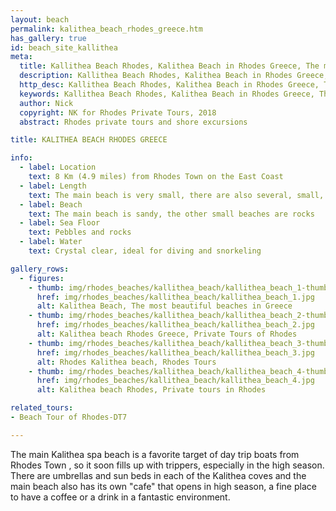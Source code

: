 ```yaml
---
layout: beach
permalink: kalithea_beach_rhodes_greece.htm
has_gallery: true
id: beach_site_kallithea
meta:
  title: Kallithea Beach Rhodes, Kalithea Beach in Rhodes Greece, The most beautiful beaches in Greece, Rhodes Private Tours
  description: Kallithea Beach Rhodes, Kalithea Beach in Rhodes Greece, The most beautiful beaches in Greece, Rhodes Private Tours
  http_desc: Kallithea Beach Rhodes, Kalithea Beach in Rhodes Greece, The most beautiful beaches in Greece, Rhodes Private Tours
  keywords: Kallithea Beach Rhodes, Kalithea Beach in Rhodes Greece, The most beautiful beaches in Greece, Rhodes Private Tours
  author: Nick
  copyright: NK for Rhodes Private Tours, 2018
  abstract: Rhodes private tours and shore excursions

title: KALITHEA BEACH RHODES GREECE

info:
  - label: Location
    text: 8 Km (4.9 miles) from Rhodes Town on the East Coast
  - label: Length
    text: The main beach is very small, there are also several, small, organized beaches scattered around the rocks of Kalithea bay
  - label: Beach
    text: The main beach is sandy, the other small beaches are rocks
  - label: Sea Floor
    text: Pebbles and rocks
  - label: Water
    text: Crystal clear, ideal for diving and snorkeling

gallery_rows:
  - figures:
    - thumb: img/rhodes_beaches/kallithea_beach/kallithea_beach_1-thumb.jpg
      href: img/rhodes_beaches/kallithea_beach/kallithea_beach_1.jpg
      alt: Kalithea Beach, The most beautiful beaches in Greece
    - thumb: img/rhodes_beaches/kallithea_beach/kallithea_beach_2-thumb.jpg
      href: img/rhodes_beaches/kallithea_beach/kallithea_beach_2.jpg
      alt: Kalithea beach Rhodes Greece, Private Tours of Rhodes
    - thumb: img/rhodes_beaches/kallithea_beach/kallithea_beach_3-thumb.jpg
      href: img/rhodes_beaches/kallithea_beach/kallithea_beach_3.jpg
      alt: Rhodes Kalithea beach, Rhodes Tours
    - thumb: img/rhodes_beaches/kallithea_beach/kallithea_beach_4-thumb.jpg
      href: img/rhodes_beaches/kallithea_beach/kallithea_beach_4.jpg
      alt: Kalithea beach Rhodes, Private tours in Rhodes

related_tours:
- Beach Tour of Rhodes-DT7

---
```

The main Kalithea spa beach is a favorite target of day trip boats from Rhodes Town , so it soon fills up with trippers, especially in the high season. There are umbrellas and sun beds in each of the Kalithea coves and the main beach also has its own "cafe" that opens in high season, a fine place to have a coffee or a drink in a fantastic environment.